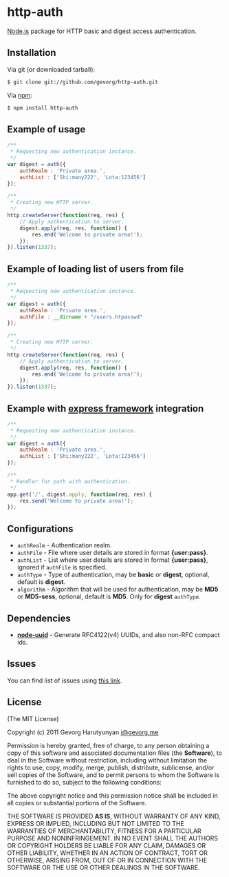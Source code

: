 # http-auth
[Node.js](http://nodejs.org/) package for HTTP basic and digest access authentication.

## Installation

Via git (or downloaded tarball):

```bash
$ git clone git://github.com/gevorg/http-auth.git
```
Via [npm](http://npmjs.org/):

```bash
$ npm install http-auth
```	
## Example of usage
```javascript
/**
 * Requesting new authentication instance.
 */
var digest = auth({
	authRealm : 'Private area.',
	authList : ['Shi:many222', 'Lota:123456']
});

/**
 * Creating new HTTP server.
 */
http.createServer(function(req, res) {
	// Apply authentication to server.
	digest.apply(req, res, function() {
		res.end('Welcome to private area!');
	});
}).listen(1337);
```
## Example of loading list of users from file
```javascript	
/**
 * Requesting new authentication instance.
 */
var digest = auth({
	authRealm : 'Private area.',
	authFile : __dirname + "/users.htpasswd"
});

/**
 * Creating new HTTP server.
 */
http.createServer(function(req, res) {
	// Apply authentication to server.
	digest.apply(req, res, function() {
		res.end('Welcome to private area!');
	});
}).listen(1337);
```	
## Example with [express framework](http://expressjs.com/) integration
```javascript
/**
 * Requesting new authentication instance.
 */
var digest = auth({
	authRealm : 'Private area.',
	authList : ['Shi:many222', 'Lota:123456']
});

/**
 * Handler for path with authentication.
 */
app.get('/', digest.apply, function(req, res) {
	res.send('Welcome to private area!');
});
```
## Configurations

 - `authRealm` - Authentication realm.
 - `authFile` - File where user details are stored in format **{user:pass}**.
 - `authList` - List where user details are stored in format **{user:pass}**, ignored if `authFile` is specified.
 - `authType` - Type of authentication, may be **basic** or **digest**, optional, default is **digest**.
 - `algorithm` - Algorithm that will be used for authentication, may be **MD5** or **MD5-sess**, optional, default is **MD5**. Only for **digest** `authType`.

## Dependencies

 - **[node-uuid](https://github.com/broofa/node-uuid/)** - Generate RFC4122(v4) UUIDs, and also non-RFC compact ids.

## Issues

You can find list of issues using [this link](http://github.com/gevorg/http-auth/issues).

## License

(The MIT License)

Copyright (c) 2011 Gevorg Harutyunyan <i@gevorg.me>

Permission is hereby granted, free of charge, to any person obtaining a copy of this software and associated documentation files (the **Software**), to deal in the Software without restriction, including without limitation the rights to use, copy, modify, merge, publish, distribute, sublicense, and/or sell copies of the Software, and to permit persons to whom the Software is furnished to do so, subject to the following conditions:

The above copyright notice and this permission notice shall be included in all copies or substantial portions of the Software.

THE SOFTWARE IS PROVIDED **AS IS**, WITHOUT WARRANTY OF ANY KIND, EXPRESS OR IMPLIED, INCLUDING BUT NOT LIMITED TO THE WARRANTIES OF MERCHANTABILITY, FITNESS FOR A PARTICULAR PURPOSE AND NONINFRINGEMENT. IN NO EVENT SHALL THE AUTHORS OR COPYRIGHT HOLDERS BE LIABLE FOR ANY CLAIM, DAMAGES OR OTHER LIABILITY, WHETHER IN AN ACTION OF CONTRACT, TORT OR OTHERWISE, ARISING FROM, OUT OF OR IN CONNECTION WITH THE SOFTWARE OR THE USE OR OTHER DEALINGS IN THE SOFTWARE.